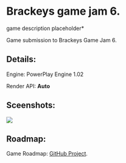 # Brackeys game jam 6.
game description placeholder*

Game submission to Brackeys Game Jam 6.

## Details:
Engine: PowerPlay Engine 1.02

Render API: **Auto**

## Sceenshots:
![](https://i.imgur.com/EeqFf6D.png)

## Roadmap:
Game Roadmap: [GitHub Project](https://github.com/Thev2Andy/BrackeysGameJam-6/projects/1).
